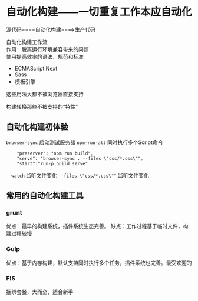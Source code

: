 # 自动化构建——一切重复工作本应自动化

源代码====自动化构建====>生产代码  

自动化构建工作流  
作用：脱离运行环境兼容带来的问题  
使用提高效率的语法、规范和标准

- ECMAScript Next
- Sass
- 模板引擎

这些用法大都不被浏览器直接支持  

构建转换那些不被支持的“特性”

## 自动化构建初体验

```browser-sync``` 启动测试服务器
```npm-run-all``` 同时执行多个Script命令


```"build": "sass scss/main.scss css/style.css --watch",
    "preserver": "npm run build",
    "serve": "browser-sync . --files \"css/*.css\"",
    "start":"run-p build serve"
```

```--watch``` 监听文件变化
```--files \"css/*.css\""``` 监听文件变化

## 常用的自动化构建工具

### grunt
优点：最早的构建系统，插件系统生态完善。
缺点：工作过程基于临时文件，构建过程较慢


### Gulp
优点：基于内存构建，默认支持同时执行多个任务，插件系统也完善。最受欢迎的
### FIS
捆绑套餐，大而全，适合新手